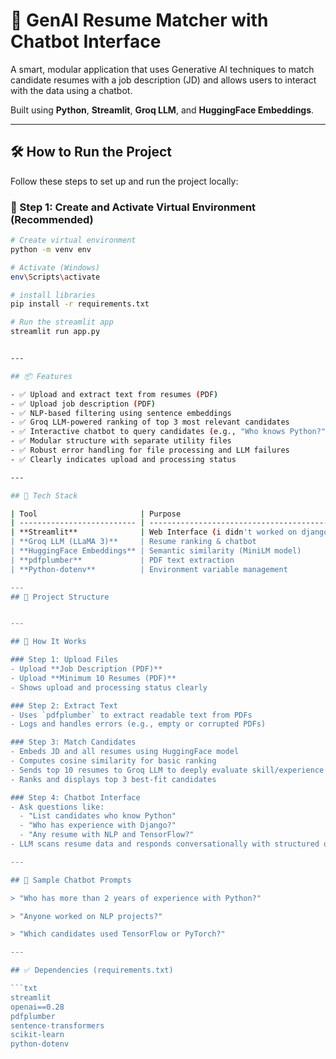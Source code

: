 
# 🧠 GenAI Resume Matcher with Chatbot Interface

A smart, modular application that uses Generative AI techniques to match candidate resumes with a job description (JD) and allows users to interact with the data using a chatbot.

Built using **Python**, **Streamlit**, **Groq LLM**, and **HuggingFace Embeddings**.


---

## 🛠️ How to Run the Project

Follow these steps to set up and run the project locally:

### 🔹 Step 1: Create and Activate Virtual Environment (Recommended)
```bash
# Create virtual environment
python -m venv env

# Activate (Windows)
env\Scripts\activate

# install libraries
pip install -r requirements.txt

# Run the streamlit app
streamlit run app.py


---

## 📦 Features

- ✅ Upload and extract text from resumes (PDF)
- ✅ Upload job description (PDF)
- ✅ NLP-based filtering using sentence embeddings
- ✅ Groq LLM-powered ranking of top 3 most relevant candidates
- ✅ Interactive chatbot to query candidates (e.g., "Who knows Python?")
- ✅ Modular structure with separate utility files
- ✅ Robust error handling for file processing and LLM failures
- ✅ Clearly indicates upload and processing status

---

## 🧰 Tech Stack

| Tool                       | Purpose                                                   |
| -------------------------- | --------------------------------------------------------- |
| **Streamlit**              | Web Interface (i didn't worked on django and flask mostly) |
| **Groq LLM (LLaMA 3)**     | Resume ranking & chatbot                                  |
| **HuggingFace Embeddings** | Semantic similarity (MiniLM model)                        |
| **pdfplumber**             | PDF text extraction                                       |
| **Python-dotenv**          | Environment variable management                           |

---
## 📁 Project Structure


---

## 🚀 How It Works

### Step 1: Upload Files
- Upload **Job Description (PDF)**
- Upload **Minimum 10 Resumes (PDF)**
- Shows upload and processing status clearly

### Step 2: Extract Text
- Uses `pdfplumber` to extract readable text from PDFs
- Logs and handles errors (e.g., empty or corrupted PDFs)

### Step 3: Match Candidates
- Embeds JD and all resumes using HuggingFace model
- Computes cosine similarity for basic ranking
- Sends top 10 resumes to Groq LLM to deeply evaluate skill/experience match
- Ranks and displays top 3 best-fit candidates

### Step 4: Chatbot Interface
- Ask questions like:
  - "List candidates who know Python"
  - "Who has experience with Django?"
  - "Any resume with NLP and TensorFlow?"
- LLM scans resume data and responds conversationally with structured or natural replies

---

## 💬 Sample Chatbot Prompts

> "Who has more than 2 years of experience with Python?"

> "Anyone worked on NLP projects?"

> "Which candidates used TensorFlow or PyTorch?"

---

## ✅ Dependencies (requirements.txt)

```txt
streamlit
openai==0.28
pdfplumber
sentence-transformers
scikit-learn
python-dotenv
